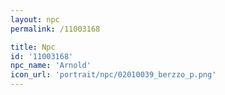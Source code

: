 ```yaml
---
layout: npc
permalink: /11003168

title: Npc
id: '11003168'
npc_name: 'Arnold'
icon_url: 'portrait/npc/02010039_berzzo_p.png'
---
```

